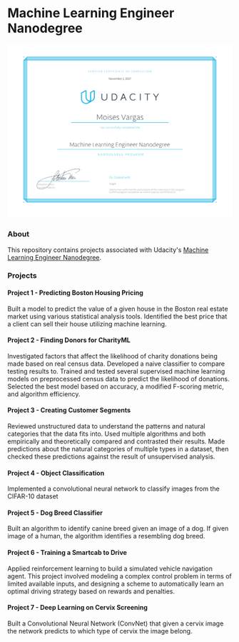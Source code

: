 Machine Learning Engineer Nanodegree
====================================

[![Certificate](certificate.png)](https://confirm.udacity.com/K2SHJCCG)

### About

This repository contains projects associated with Udacity's [Machine Learning Engineer Nanodegree](https://www.udacity.com/course/nd009).

### Projects

#### Project 1 - Predicting Boston Housing Pricing

Built a model to predict the value of a given house in the Boston real estate market using various statistical analysis tools. Identified the best price that a client can sell their house utilizing machine learning.

#### Project 2 - Finding Donors for CharityML

Investigated factors that affect the likelihood of charity donations being made based on real census data. Developed a naive classifier to compare testing results to. Trained and tested several supervised machine learning models on preprocessed census data to predict the likelihood of donations. Selected the best model based on accuracy, a modified F-scoring metric, and algorithm efficiency.

#### Project 3 - Creating Customer Segments

Reviewed unstructured data to understand the patterns and natural categories that the data fits into. Used multiple algorithms and both empirically and theoretically compared and contrasted their results. Made predictions about the natural categories of multiple types in a dataset, then checked these predictions against the result of unsupervised analysis.

#### Project 4 - Object Classification

Implemented a convolutional neural network to classify images from the CIFAR-10 dataset

#### Project 5 - Dog Breed Classifier

Built an algorithm to identify canine breed given an image of a dog. If given image of a human, the algorithm identifies a resembling dog breed.

#### Project 6 - Training a Smartcab to Drive

Applied reinforcement learning to build a simulated vehicle navigation agent. This project involved modeling a complex control problem in terms of limited available inputs, and designing a scheme to automatically learn an optimal driving strategy based on rewards and penalties.

#### Project 7 - Deep Learning on Cervix Screening

Built a Convolutional Neural Network (ConvNet) that given a cervix image the network predicts to which type of cervix the image belong.


